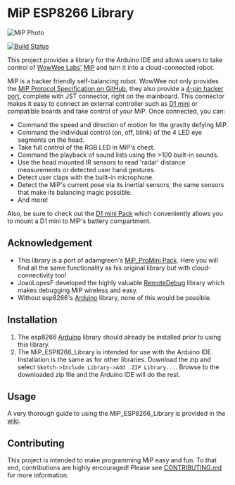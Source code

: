 # MiP ESP8266 Library
![MiP Photo](https://github.com/WowWeeLabs/MiP-BLE-Protocol/blob/master/Images/MiP.png)<br>

[![Build Status](https://travis-ci.org/Tiogaplanet/MiP_ESP8266_Library.svg?branch=master)](https://travis-ci.org/Tiogaplanet/MiP_ESP8266_Library)

This project provides a library for the Arduino IDE and allows users to take control of [WowWee Labs'](https://github.com/WowWeeLabs/)  [MiP](https://wowwee.com/mip) and turn it into a cloud-connected robot.

MiP is a hacker friendly self-balancing robot. WowWee not only provides the [MiP Protocol Specification on GitHub](https://github.com/WowWeeLabs/MiP-BLE-Protocol), they also provide a [4-pin hacker port](https://cdn.sparkfun.com/assets/learn_tutorials/2/8/5/HackingPortAnnotated.png), complete with JST connector, right on the mainboard. This connector makes it easy to connect an external controller such as [D1 mini](https://wiki.wemos.cc/products:d1:d1_mini) or compatible boards and take control of your MiP. Once connected, you can:
*   Command the speed and direction of motion for the gravity defying MiP.
*   Command the individual control (on, off, blink) of the 4 LED eye segments on the head.
*   Take full control of the RGB LED in MiP's chest.
*   Command the playback of sound lists using the >100 built-in sounds.
*   Use the head mounted IR sensors to read 'radar' distance measurements or detected user hand gestures.
*   Detect user claps with the built-in microphone.
*   Detect the MiP's current pose via its inertial sensors, the same sensors that make its balancing magic possible.
*   And more!
  
Also, be sure to check out the [D1 mini Pack](https://github.com/Tiogaplanet/MiP_D1-mini-Pack) which conveniently allows you to mount a D1 mini to MiP's battery compartment.

## Acknowledgement
*   This library is a port of adamgreen's [MiP_ProMini Pack](https://github.com/adamgreen/MiP_ProMini-Pack).  Here you will find all the  same functionality as his original library but with cloud-connectivity too!<br>
*   JoaoLopesF developed the highly valuable [RemoteDebug](https://github.com/JoaoLopesF/RemoteDebug) library which makes debugging MiP wireless and easy.
*   Without esp8266's [Arduino](https://github.com/esp8266/Arduino) library, none of this would be possible.

## Installation
1.  The esp8266 [Arduino](https://github.com/esp8266/Arduino) library should already be installed prior to using this library.
2.  The MiP_ESP8266_Library is intended for use with the Arduino IDE.  Installation is the same as for other libraries.  Download the zip and select `Sketch->Include Library->Add .ZIP Library...`.  Browse to the downloaded zip file and the Arduino IDE will do the rest.

## Usage
A very thorough guide to using the MiP_ESP8266_Library is provided in the [wiki](https://github.com/Tiogaplanet/MiP_ESP8266_Library/wiki).

## Contributing
This project is intended to make programming MiP easy and fun.  To that end, contributions are highly encouraged!  Please see [CONTRIBUTING.md](https://github.com/Tiogaplanet/MiP_ESP8266_Library/blob/master/CONTRIBUTING.md) for more information.
